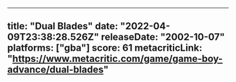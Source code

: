 
---
title: "Dual Blades"
date: "2022-04-09T23:38:28.526Z"
releaseDate: "2002-10-07"
platforms: ["gba"]
score: 61
metacriticLink: "https://www.metacritic.com/game/game-boy-advance/dual-blades"
---
